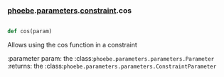 ### [phoebe](phoebe.md).[parameters](phoebe.parameters.md).[constraint](phoebe.parameters.constraint.md).cos

```py

def cos(param)

```



Allows using the cos function in a constraint

:parameter param: the :class:`phoebe.parameters.parameters.Parameter`
:returns: the :class:`phoebe.parameters.parameters.ConstraintParameter`

